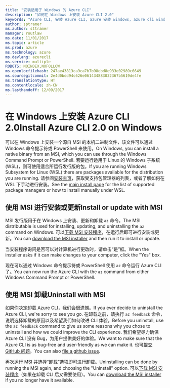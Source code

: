```yaml
---
title: "安装适用于 Windows 的 Azure CLI"
description: "如何在 Windows 上安装 Azure CLI 2.0"
keywords: "Azure CLI, 安装 Azure CLI, azure 安装 windows, azure cli windows, azure windows"
author: sptramer
ms.author: sttramer
manager: routlaw
ms.date: 11/01/2017
ms.topic: article
ms.prod: azure
ms.technology: azure
ms.devlang: azurecli
ms.service: multiple
ROBOTS: NOINDEX,NOFOLLOW
ms.openlocfilehash: 247ae43813ca9ca7b7b98ebd8e933e02989c6649
ms.sourcegitcommit: 2e4d0bdd94c626e061434883032367b5619de4fe
ms.translationtype: HT
ms.contentlocale: zh-CN
ms.lasthandoff: 12/09/2017
---
```

# <a name="install-azure-cli-20-on-windows"></a><span data-ttu-id="879b3-104">在 Windows 上安装 Azure CLI 2.0</span><span class="sxs-lookup"><span data-stu-id="879b3-104">Install Azure CLI 2.0 on Windows</span></span>

<span data-ttu-id="879b3-105">可以在 Windows 上安装一个源自 MSI 的本机二进制文件，该文件可以通过 Windows 命令提示符或 PowerShell 来使用。</span><span class="sxs-lookup"><span data-stu-id="879b3-105">On Windows, you can install a native binary from an MSI, which you can use through the Windows Command Prompt or PowerShell.</span></span> <span data-ttu-id="879b3-106">若要运行适用于 Linux 的 Windows 子系统 (WSL)，则可使用适合所运行发行版的包。</span><span class="sxs-lookup"><span data-stu-id="879b3-106">If you are running Windows Subsystem for Linux (WSL) there are packages available for the distribution you are running.</span></span> <span data-ttu-id="879b3-107">请参阅[安装主页](install-azure-cli.md)，获取受支持包管理器的列表，或者了解如何在 WSL 下手动进行安装。</span><span class="sxs-lookup"><span data-stu-id="879b3-107">See the [main install page](install-azure-cli.md) for the list of supported package managers or how to install manually under WSL.</span></span>

## <a name="install-or-update-with-msi"></a><span data-ttu-id="879b3-108">使用 MSI 进行安装或更新</span><span class="sxs-lookup"><span data-stu-id="879b3-108">Install or update with MSI</span></span>

<span data-ttu-id="879b3-109">MSI 发行版用于在 Windows 上安装、更新和卸载 `az` 命令。</span><span class="sxs-lookup"><span data-stu-id="879b3-109">The MSI distributable is used for installing, updating, and uninstalling the `az` command on Windows.</span></span> <span data-ttu-id="879b3-110">可以[下载 MSI 安装程序](https://aka.ms/InstallAzureCliWindows)，在运行后即可进行安装或更新。</span><span class="sxs-lookup"><span data-stu-id="879b3-110">You can [download the MSI installer](https://aka.ms/InstallAzureCliWindows) and then run it to install or update.</span></span>

<span data-ttu-id="879b3-111">当安装程序询问是否可以对计算机进行更改时，请单击“是”框。</span><span class="sxs-lookup"><span data-stu-id="879b3-111">When the installer asks if it can make changes to your computer, click the "Yes" box.</span></span>

<span data-ttu-id="879b3-112">现在可以通过 Windows 命令提示符或 PowerShell 使用 `az` 命令运行 Azure CLI 了。</span><span class="sxs-lookup"><span data-stu-id="879b3-112">You can now run the Azure CLI with the `az` command from either Windows Command Prompt or PowerShell.</span></span>

## <a name="uninstall-with-msi"></a><span data-ttu-id="879b3-113">使用 MSI 卸载</span><span class="sxs-lookup"><span data-stu-id="879b3-113">Uninstall with MSI</span></span>

<span data-ttu-id="879b3-114">如果你决定卸载 Azure CLI，我们会很遗憾。</span><span class="sxs-lookup"><span data-stu-id="879b3-114">If you ever decide to uninstall the Azure CLI, we're sorry to see you go.</span></span> <span data-ttu-id="879b3-115">在卸载之前，请执行 `az feedback` 命令，说明选择卸载的原因以及希望我们如何改进 CLI 体验。</span><span class="sxs-lookup"><span data-stu-id="879b3-115">Before you uninstall, use the `az feedback` command to give us some reasons why you chose to uninstall and how we could improve the CLI experience.</span></span> <span data-ttu-id="879b3-116">我们希望尽力确保 Azure CLI 没有 Bug，为用户提供美好的体验。</span><span class="sxs-lookup"><span data-stu-id="879b3-116">We want to make sure that the Azure CLI is as bug-free and user-friendly as we can make it.</span></span> <span data-ttu-id="879b3-117">也可[提交 GitHub 问题](https://github.com/Azure/azure-cli/issues)。</span><span class="sxs-lookup"><span data-stu-id="879b3-117">You can also [file a github issue](https://github.com/Azure/azure-cli/issues).</span></span>

<span data-ttu-id="879b3-118">再次运行 MSI 并选择“卸载”选项即可进行卸载。</span><span class="sxs-lookup"><span data-stu-id="879b3-118">Uninstalling can be done by running the MSI again, and choosing the "Uninstall" option.</span></span> <span data-ttu-id="879b3-119">可以[下载 MSI 安装程序](https://aka.ms/InstallAzureCliWindows)（如果在卸载 CLI 后又需要使用）。</span><span class="sxs-lookup"><span data-stu-id="879b3-119">You can [download the MSI installer](https://aka.ms/InstallAzureCliWindows) if you no longer have it available.</span></span>
